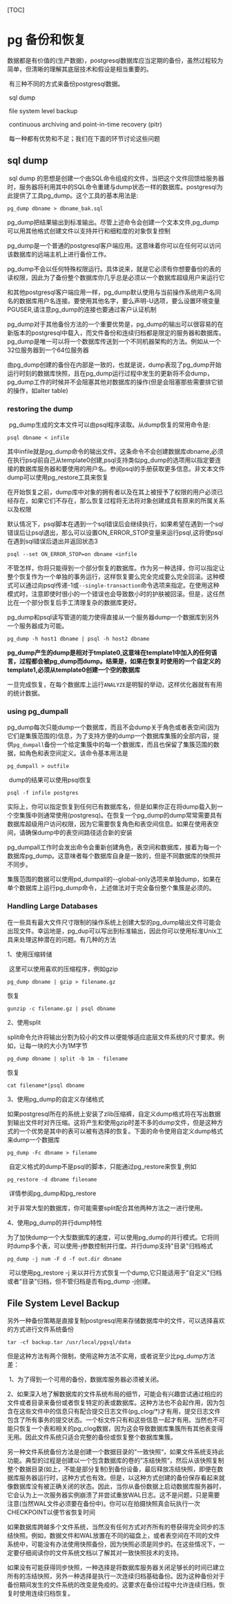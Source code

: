 [TOC]

# pg 备份和恢复

​	数据都是有价值的(生产数据)，postgresql数据库应当定期的备份，虽然过程较为简单，但清晰的理解其底层技术和假设是相当重要的。

​	有三种不同的方式来备份postgresql数据。

​	sql dump

​	file system level backup

​	continuous archiving and point-in-time recovery (pitr)

​	每一种都有优势和不足；我们在下面的环节讨论这些问题

## sql dump

​	sql dump 的思想是创建一个由SQL命令组成的文件，当把这个文件回馈给服务器时，服务器将利用其中的SQL命令重建与dump状态一样的数据库。postgresql为此提供了工具pg_dump。这个工具的基本用法是:

```
pg_dump dbname > dbname_bak.sql
```

​	pg_dump把结果输出到标准输出。尽管上述命令会创建一个文本文件,pg_dump可以用其他格式创建文件以支持并行和细粒度的对象恢复控制

​	pg_dump是一个普通的postgresql客户端应用。这意味着你可以在任何可以访问该数据库的远端主机上进行备份工作。

​	pg_dump不会以任何特殊权限运行。具体说来，就是它必须有你想要备份的表的读权限，因此为了备份整个数据库你几乎总是必须以一个数据库超级用户来运行它

​	和其他postgresql客户端应用一样，pg_dump默认使用与当前操作系统用户名同名的数据库用户名连接。要使用其他名字，要么声明-U选项，要么设置环境变量PGUSER,请注意pg_dump的连接也要通过客户认证机制

​	pg_dump对于其他备份方法的一个重要优势是，pg_dump的输出可以很容易的在新版本的postgresql中载入，而文件备份和连续归档都是限定的服务器和数据库。pg_dump是唯一可以将一个数据库传送到一个不同机器架构的方法。例如从一个32位服务器到一个64位服务器

​	由pg_dump创建的备份在内部是一致的，也就是说，dump表现了pg_dump开始运行时刻的数据库快照，且在pg_dump运行过程中发生的更新将不会dump，pg_dump工作的时候并不会阻塞其他对数据库的操作(但是会阻塞那些需要排它锁的操作，如alter table)	

### restoring the dump

​	pg_dump生成的文本文件可以由psql程序读取。从dump恢复的常用命令是:

```
psql dbname < infile
```

​	其中infile就是pg_dump命令的输出文件。这条命令不会创建数据库dbname,必须在执行psql前自己从template0创建,psql支持类似pg_dump的选项用以指定要连接的数据库服务器和要使用的用户名。参阅psql的手册获取更多信息。非文本文件dump可以使用pg_restore工具来恢复

​	在开始恢复之前，dump库中对象的拥有者以及在其上被授予了权限的用户必须已经存在，如果它们不存在，那么恢复过程将无法将对象创建成具有原来的所属关系以及权限

​	默认情况下，psql脚本在遇到一个sql错误后会继续执行，如果希望在遇到一个sql错误后让psql退出，那么可以设置ON_ERROR_STOP变量来运行psql,这将使psql在遇到sql错误后退出并返回状态3

```
psql --set ON_ERROR_STOP=on dbname <infile
```

​	不管怎样，你将只能得到一个部分恢复的数据库。作为另一种选择，你可以指定让整个恢复作为一个单独的事务运行，这样恢复要么完全完成要么完全回滚。这种模式可以通过向psql传递-1或`--single-transaction`命令选项来指定。在使用这种模式时，注意即使时很小的一个错误也会导致数小时的护肤被回滚。但是，这任然比在一个部分恢复后手工清理复杂的数据库更好。

​	pg_dump和psql读写管道的能力使得直接从一个服务器dump一个数据库到另外一个服务器成为可能。

```
pg_dump -h host1 dbname | psql -h host2 dbname
```

**pg_dump产生的dump是相对于tmplate0,这意味在template1中加入的任何语言，过程都会被pg_dump而dump。结果是，如果在恢复时使用的一个自定义的template1,必须从template0创建一个空的数据库**

​	一旦完成恢复，在每个数据库上运行`ANALYZE`是明智的举动，这样优化器就有有用的统计数据。

### using pg_dumpall

​	pg_dump每次只能dump一个数据库，而且不会dump关于角色或者表空间(因为它们是集簇范围的)信息，为了支持方便的dump一个数据库集簇的全部内容，提供`pg_dumpall`备份一个给定集簇中的每一个数据库，而且也保留了集簇范围的数据，如角色和表空间定义。该命令基本用法是

```
pg_dumpall > outfile
```

​	dump的结果可以使用psql恢复

```
psql -f infile postgres
```

​	实际上，你可以指定恢复到任何已有数据库名，但是如果你正在将dump载入到一个空集簇中则通常使用(postgresq)。在恢复一个pg_dump的dump常常需要具有数据库超级用户访问权限，因为它需要恢复角色和表空间信息。如果在使用表空间，请确保dump中的表空间路径适合新的安装

​	pg_dumpall工作时会发出命令会重新创建角色，表空间和数据库，接着为每一个数据库pg_dump。这意味者每个数据库自身是一致的，但是不同数据库的快照并不同步。

​	集簇范围的数据可以使用pd_dumpall的--global-only选项来单独dump，如果在单个数据库上运行pg_dump命令，上述做法对于完全备份整个集簇是必须的。



### Handling Large Databases

​	在一些具有最大文件尺寸限制的操作系统上创建大型的pg_dump输出文件可能会出现文件。幸运地是，pg_dup可以写出到标准输出，因此你可以使用标准Unix工具来处理这种潜在的问题。有几种的方法

1、使用压缩转储

​	这里可以使用喜欢的压缩程序，例如gzip

```
pg_dump dbname | gzip > filename.gz
```

恢复

```
gunzip -c filename.gz | psql dbname
```

2、使用split

​	split命令允许将输出分割为较小的文件以便能够适应底层文件系统的尺寸要求。例如，让每一块的大小为1M字节

```
pg_dump dbname | split -b 1m - filename
```

恢复

```
cat filename*|psql dbname
```

3、使用pg_dump的自定义存储格式

​	如果postgresql所在的系统上安装了zlib压缩裤，自定义dump格式将在写出数据到输出文件时对齐压缩。这将产生和使用gzip时差不多的dump文件，但是这种方式的一个优势是其中的表可以被有选择的恢复。下面的命令使用自定义dump格式来dump一个数据库

```
pg_dump -Fc dbname > filename
```

​	自定义格式的dump不是psql的脚本，只能通过pg_restore来恢复,例如

```
pg_restore -d dbname filename
```

​	详情参阅pg_dump和pg_restore

​	对于非常大型的数据库，你可能需要split配合其他两种方法之一进行使用。

4、使用pg_dump的并行dump特性

​	为了加快dump一个大型数据库的速度，可以使用pg_dump的并行模式。它将同时dump多个表，可以使用-j参数控制并行度。并行dump支持"目录"归档格式

```
pg_dump -j num -F d -f out.dir dbname
```

​	可以使用pg_restore -j 来以并行方式恢复一个dump,它只能适用于"自定义"归档或者"目录"归档，但不管归档是否有pg_dump -j创建。



## File System Level Backup

​	另外一种备份策略是直接复制postgresql用来存储数据库中的文件，可以选择喜欢的方式进行文件系统备份

```
tar -cf backup.tar /usr/local/pgsql/data
```

​	但是这种方法有两个限制，使用这种方法不实用，或者说至少比pg_dump方法差：

​	1、为了得到一个可用的备份，数据库服务器必须被关闭。

​	2、如果深入地了解数据库的文件系统布局的细节，可能会有兴趣尝试通过相应的文件或者目录来备份或者恢复特定的表或数据库。这种方法也不会起作用，因为包含在这些文件中的信息只有配合提交日志文件(pg_clog/*)才有用，提交日志文件包含了所有事务的提交状态。一个标文件只有和这些信息一起才有用。当然也不可能只恢复一个表和相关的pg_clog数据，因为这会导致数据库集簇所有其他表变得无用。因此文件系统只适合完整的备份或恢复整个数据库集簇。

​	另一种文件系统备份方法是创建一个数据目录的”一致快照“，如果文件系统支持此功能。典型的过程是创建以一个包含数据库的卷的”冻结快照“，然后从该快照复制整个数据目录(如上，不能是部分复制)到备份设备，最后释放冻结快照，即便在数据库服务器运行时，这种方式也有效。但是，以这种方式创建的备份保存看起来就像数据库没有被正确关闭的状态。因此，当你从备份数据上启动数据库服务器时，它会认为上一次服务器实例崩溃了并尝试重放WAL日志。这不是问题，只是需要注意(当然WAL文件必须要在备份中)。你可以在拍摄快照真会玩执行一次CHECKPOINT以便节省恢复时间

​	如果数据库跨越多个文件系统，当然没有任何方式对齐所有的卷获得完全同步的冻结快照。例如，数据文件和WAL放置在不同的磁盘上，或者表空间在不同的文件系统中，可能没有办法使用快照备份，因为快照必须是同步的。在这些情况下，一定要仔细阅读你的文件系统文档以了解其对一致快照技术的支持。

​	如果没有可能获得同步快照，一种选择是将数据库服务器关闭足够长的时间已建立所有的冻结快照，另外一种选择是执行一次连续归档基础备份。因为这种备份对于备份期间发生的文件系统的改变是免疫的。这要求在备份过程中允许连续归档，恢复时使用连续归档恢复。

​	







